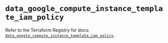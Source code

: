 # `data_google_compute_instance_template_iam_policy`

Refer to the Terraform Registry for docs: [`data_google_compute_instance_template_iam_policy`](https://registry.terraform.io/providers/hashicorp/google/6.42.0/docs/data-sources/compute_instance_template_iam_policy).
